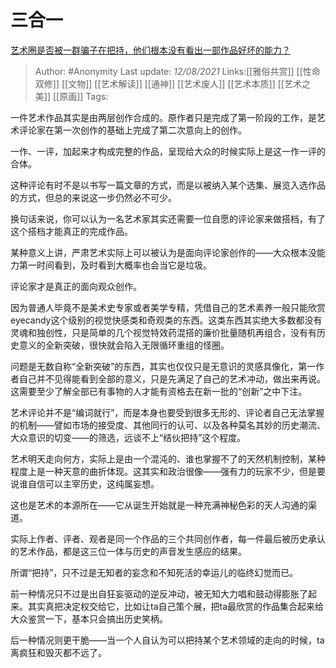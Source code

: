 # 三合一
[艺术圈是否被一群骗子在把持，他们根本没有看出一部作品好坏的能力？](https://www.zhihu.com/question/25156721/answer/2054499929)

> Author: #Anonymity 
> Last update: *12/08/2021* 
> Links:[[雅俗共赏]] [[性命双修]] [[文物]] [[艺术解读]] [[通神]] [[艺术废人]] [[艺术本质]] [[艺术之美]] [[原画]]
> Tags:    
  


一件艺术作品其实是由两层创作合成的。原作者只是完成了第一阶段的工作，是艺术评论家在第一次创作的基础上完成了第二次意向上的创作。

一作、一评，加起来才构成完整的作品，呈现给大众的时候实际上是这一作一评的合体。

这种评论有时不是以书写一篇文章的方式，而是以被纳入某个选集、展览入选作品的方式，但总的来说这一步仍然必不可少。

换句话来说，你可以认为一名艺术家其实还需要一位自愿的评论家来做搭档，有了这个搭档才能真正的完成作品。

某种意义上讲，严肃艺术实际上可以被认为是面向评论家创作的——大众根本没能力第一时间看到，及时看到大概率也会当它是垃圾。

评论家才是真正的面向观众创作。

因为普通人毕竟不是美术史专家或者美学专精，凭借自己的艺术素养一般只能欣赏eyecandy这个级别的视觉快感类和奇观类的东西。这类东西其实绝大多数都没有灵魂和独创性，只是简单的几个视觉特效药混搭的廉价批量随机再组合，没有有历史意义的全新突破，很快就会陷入无限循环重组的怪圈。

问题是无数自称“全新突破”的东西，其实也仅仅只是无意识的灵感具像化，第一作者自己并不见得能看到全部的意义，只是先满足了自己的艺术冲动，做出来再说。这需要至少了解全部已有事物的人才能有资格去在新一批的“创新”之中下注。

艺术评论并不是“编词就行”，而是本身也要受到很多无形的、评论者自己无法掌握的机制——譬如市场的接受度、其他同行的认可、以及各种莫名其妙的历史潮流、大众意识的切变——的筛选，远谈不上“结伙把持”这个程度。

艺术明天走向何方，实际上是由一个混沌的、谁也掌握不了的天然机制控制，某种程度上是一种天意的曲折体现。这其实和政治很像——强有力的玩家不少，但是要说谁自信可以主宰历史，这纯属妄想。

这也是艺术的本源所在——它从诞生开始就是一种充满神秘色彩的天人沟通的渠道。

实际上作者、评者、观者是同一个作品的三个共同创作者，每一件最后被历史承认的艺术作品，都是这三位一体与历史的声音发生感应的结果。

所谓“把持”，只不过是无知者的妄念和不知死活的幸运儿的临终幻觉而已。

前一种情况只不过是出自狂妄驱动的逆反冲动，被无知大力唱和鼓动得膨胀了起来。其实真把决定权交给它，比如让ta自己策个展，把ta最欣赏的作品集合起来给大众鉴赏一下，基本只会搞出历史笑柄。

后一种情况则更干脆——当一个人自认为可以把持某个艺术领域的走向的时候，ta离疯狂和毁灭都不远了。